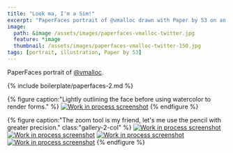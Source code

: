 ```yaml
---
title: "Look ma, I'm a Sim!"
excerpt: "PaperFaces portrait of @vmalloc drawn with Paper by 53 on an iPad."
image: 
  path: &image /assets/images/paperfaces-vmalloc-twitter.jpg 
  feature: *image
  thumbnail: /assets/images/paperfaces-vmalloc-twitter-150.jpg
tags: [portrait, illustration, Paper by 53]
---
```


PaperFaces portrait of [@vmalloc](https://twitter.com/vmalloc).

{% include boilerplate/paperfaces-2.md %}

{% figure caption:"Lightly outlining the face before using watercolor to render forms." %}
[![Work in process screenshot](/assets/images/paperfaces-vmalloc-process-1-600.jpg)](/assets/images/paperfaces-vmalloc-process-1-lg.jpg)
{% endfigure %}

{% figure caption:"The zoom tool is my friend, let's me use the pencil with greater precision." class:"gallery-2-col" %}
[![Work in process screenshot](/assets/images/paperfaces-vmalloc-process-2-600.jpg)](/assets/images/paperfaces-vmalloc-process-2-lg.jpg)
[![Work in process screenshot](/assets/images/paperfaces-vmalloc-process-3-600.jpg)](/assets/images/paperfaces-vmalloc-process-3-lg.jpg)
[![Work in process screenshot](/assets/images/paperfaces-vmalloc-process-4-600.jpg)](/assets/images/paperfaces-vmalloc-process-4-lg.jpg)
[![Work in process screenshot](/assets/images/paperfaces-vmalloc-process-5-600.jpg)](/assets/images/paperfaces-vmalloc-process-5-lg.jpg)
{% endfigure %}
